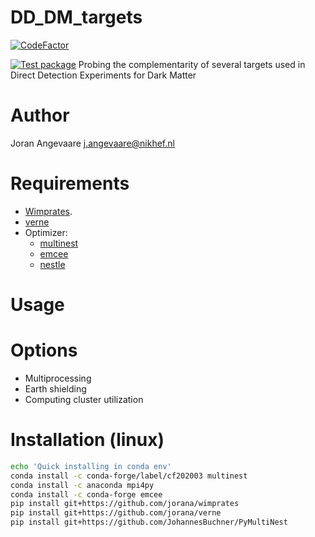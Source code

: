 # DD_DM_targets
[![CodeFactor](https://www.codefactor.io/repository/github/jorana/directdmtargets/badge)](https://www.codefactor.io/repository/github/jorana/directdmtargets)

[![Test package](https://github.com/jorana/DirectDmTargets/workflows/Test%20package/badge.svg)](https://github.com/jorana/DirectDmTargets/actions?query=workflow%3A%22Test+package%22)
Probing the complementarity of several targets used in Direct Detection Experiments for Dark Matter
# Author
Joran Angevaare <j.angevaare@nikhef.nl>

# Requirements
 - [Wimprates](https://github.com/jorana/wimprates).
 - [verne](https://github.com/jorana/verne)
 - Optimizer:
    - [multinest](https://github.com/JohannesBuchner/PyMultiNest)
    - [emcee](https://emcee.readthedocs.io/en/stable/)
    - [nestle](http://kylebarbary.com/nestle/)

# Usage

# Options
 - Multiprocessing
 - Earth shielding
 - Computing cluster utilization

# Installation (linux)
```bash
echo 'Quick installing in conda env'
conda install -c conda-forge/label/cf202003 multinest
conda install -c anaconda mpi4py
conda install -c conda-forge emcee
pip install git+https://github.com/jorana/wimprates
pip install git+https://github.com/jorana/verne
pip install git+https://github.com/JohannesBuchner/PyMultiNest
```

